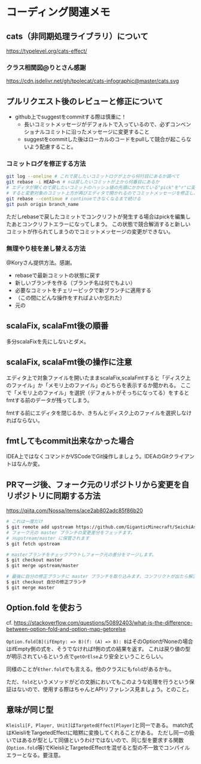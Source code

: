 # コーディング関連メモ

## cats（非同期処理ライブラリ）について

https://typelevel.org/cats-effect/

### クラス相関図@りとさん感謝
https://cdn.jsdelivr.net/gh/tpolecat/cats-infographic@master/cats.svg

## プルリクエスト後のレビューと修正について

- github上でsuggestをcommitする際は慎重に！
  - 長いコミットメッセージがデフォルトで入っているので、必ずコンベンショナルコミットに沿ったメッセージに変更すること
  - suggestをcommitした後はローカルのコードをpullして競合が起こらないよう配慮すること。

### コミットログを修正する方法

```sh
git log --oneline # これで戻したいコミットログが上から何行目にあるか調べて
git rebase -i HEAD~n # nは戻したいコミットが上から何番目にあるか
# エディタが開くので戻したいコミットのハッシュ値の先頭にかかれている"pick"を"r"に変更して保存終了
# すると変更対象のコミット上方が再びエディタで開かれるのでコミットメッセージを修正し、保存終了
git rebase --continue # continueできなくなるまで続ける
git push origin branch_name
```

ただしrebaseで戻したコミットでコンクリフトが発生する場合はpickを編集したあとコンクリフトエラーになってしまう。
この状態で競合解消すると新しいコミットが作られてしまうのでコミットメッセージの変更ができない。

### 無理やり枝を差し替える方法
@Koryさん提供方法。感謝。

- rebaseで最新コミットの状態に戻す
- 新しいブランチを作る（ブランチ名は何でもよい）
- 必要なコミットをチェリーピックで新ブランチに適用する
- （この間にどんな操作をすればよいか忘れた）
- 元の

## scalaFix, scalaFmt後の順番

多分scalaFixを先にしないとダメ。

## scalaFix, scalaFmt後の操作に注意

エディタ上で対象ファイルを開いたままscalaFix,scalaFmtすると「ディスク上のファイル」か「メモリ上のファイル」のどちらを表示するか聞かれる。
ここで「メモリ上のファイル」を選択（デフォルトがそっちになってる）をするとfmtする前のデータが残ってしまう。

fmtする前にエディタを閉じるか、きちんとディスク上のファイルを選択しなければならない。

## fmtしてもcommit出来なかった場合

IDEA上ではなくコマンドかVSCodeでGit操作しましょう。IDEAのGitクライアントはなんか変。

## PRマージ後、フォーク元のリポジトリから変更を自リポジトリに同期する方法

https://qiita.com/Nossa/items/ace2ab802adc85f86b20

```sh
# これは一度だけ
$ git remote add upstream https://github.com/GiganticMinecraft/SeichiAssist.git
# フォーク元の master ブランチの変更差分をフェッチます。
# ※upstream/master に保管されます
$ git fetch upstream

# masterブランチをチェックアウトしフォーク元の差分をマージします。
$ git checkout master
$ git merge upstream/master

# 最後に自分の修正ブランチに master ブランチを取り込みます。コンフリクトが出たら解決します。
$ git checkout 自分の修正ブランチ
$ git merge master
```

## Option.fold を使おう

cf. https://stackoverflow.com/questions/50892403/what-is-the-difference-between-option-fold-and-option-map-getorelse

`Option.fold[B](ifEmpty: => B)(f: (A) => B): B`はそのOptionがNoneの場合はifEmpty側の式を、そうでなければf側の式の結果を返す。
これは戻り値の型が明示されているという点で`getOrElse`より安全ということらしい。

同様のことが`Ether.fold`でも言える。他のクラスにも`fold`があるかも。

ただ、`fold`というメソッドがどの文脈においてもこのような処理を行うという保証はないので、使用する際はちゃんとAPIリファレンス見ましょう。とのこと。

## 意味が同じ型

`Kleisli[F, Player, Unit]`は`TargetedEffect[Player]`と同一である。
match式はKleisliをTargetedEffectに暗黙に変換してくれることがある。
ただし同一の扱いではあるが型として同値というわけではないので、同じ型を要求する関数(`Option.fold`等)でKleisliとTargetedEffectを混ぜると型の不一致でコンパイルエラーとなる。要注意。